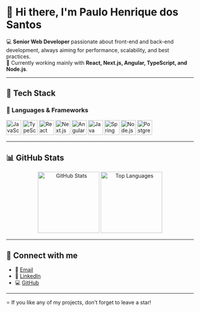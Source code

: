 # 👋 Hi there, I'm Paulo Henrique dos Santos

💻 **Senior Web Developer** passionate about front-end and back-end development, always aiming for performance, scalability, and best practices.  
🚀 Currently working mainly with **React, Next.js, Angular, TypeScript, and Node.js**.  

---

## 🚀 Tech Stack

### 🔹 Languages & Frameworks
<p align="left">
  <img src="https://cdn.jsdelivr.net/gh/devicons/devicon/icons/javascript/javascript-original.svg" alt="JavaScript" width="40" height="40"/>
  <img src="https://cdn.jsdelivr.net/gh/devicons/devicon/icons/typescript/typescript-original.svg" alt="TypeScript" width="40" height="40"/>
  <img src="https://cdn.jsdelivr.net/gh/devicons/devicon/icons/react/react-original.svg" alt="React" width="40" height="40"/>
  <img src="https://cdn.jsdelivr.net/gh/devicons/devicon/icons/nextjs/nextjs-original.svg" alt="Next.js" width="40" height="40"/>
  <img src="https://cdn.jsdelivr.net/gh/devicons/devicon/icons/angularjs/angularjs-original.svg" alt="Angular" width="40" height="40"/>
  <img src="https://cdn.jsdelivr.net/gh/devicons/devicon/icons/java/java-original.svg" alt="Java" width="40" height="40"/>
  <img src="https://cdn.jsdelivr.net/gh/devicons/devicon/icons/spring/spring-original.svg" alt="Spring Boot" width="40" height="40"/>
  <img src="https://cdn.jsdelivr.net/gh/devicons/devicon/icons/nodejs/nodejs-original.svg" alt="Node.js" width="40" height="40"/>
  <img src="https://cdn.jsdelivr.net/gh/devicons/devicon/icons/postgresql/postgresql-original.svg" alt="PostgreSQL" width="40" height="40"/>
</p>

---

## 📊 GitHub Stats
<p align="center">
  <img src="https://github-readme-stats.vercel.app/api?username=Deuteront&show_icons=true&theme=tokyonight" alt="GitHub Stats" height="165"/>
  <img src="https://github-readme-stats.vercel.app/api/top-langs/?username=Deuteront&layout=compact&theme=tokyonight" alt="Top Languages" height="165"/>
</p>

---

## 🔗 Connect with me
- 📧 [Email](mailto:paulo.santos.h@outlook.com)  
- 💼 [LinkedIn](https://www.linkedin.com/in/paulo-henrique-dos-santos-044862140/)  
- 💻 [GitHub](https://github.com/Deuteront)  

---

⭐ If you like any of my projects, don’t forget to leave a star!
